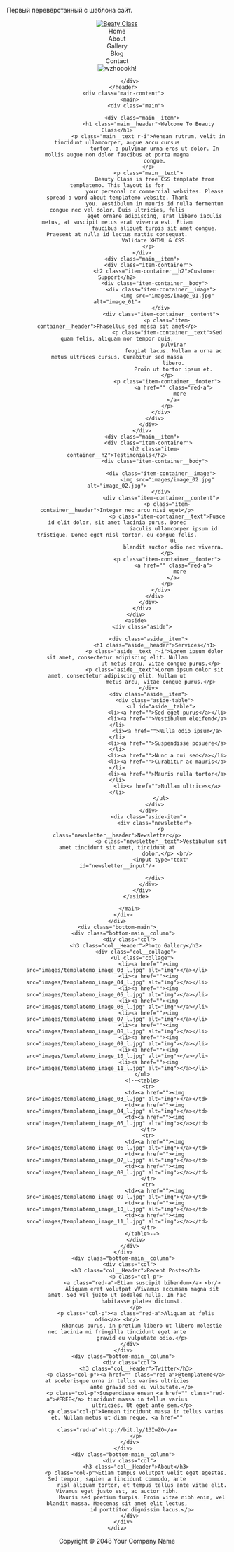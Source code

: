 Первый перевёрстанный с шаблона сайт.
<!DOCTYPE html>
<html lang="en">
<head>
    <meta charset="UTF-8">
    <title>Beauty Class, free website template</title>
    <link rel="stylesheet" href="style.css">
</head>
<body>
<div class="wrapper">
    <div class="global-block">
        <header>
            <div class="header-top">
                <div class="header-top__icon">
                    <a href="index.html">
                        <img src="images/logo.png" alt="Beaty Class">
                    </a>
                </div>
                <div class="header-top__nav">
                    <nav>
                        <div class="nav-item nav-chosen">Home</div>
                        <div class="nav-item">About</div>
                        <div class="nav-item">Gallery</div>
                        <div class="nav-item">Blog</div>
                        <div class="nav-item">Contact</div>
                    </nav>
                </div>
            </div>
            <div class="header-body">
                <div class="header-body__image">
                    <img src="images/slider/01.jpg" alt="wzhoookh!">
                </div>

            </div>
        </header>
        <div class="main-content">
            <main>
                <div class="main">

                    <div class="main__item">
                        <h1 class="main__header">Welcome To Beauty Class</h1>
                        <p class="main__text r-i">Aenean rutrum, velit in tincidunt ullamcorper, augue arcu cursus
                            tortor, a pulvinar urna eros ut dolor. In mollis augue non dolor faucibus et porta magna
                            congue.
                        </p>
                        <p class="main__text">
                            Beauty Class is free CSS template from templatemo. This layout is for
                            your personal or commercial websites. Please spread a word about templatemo website. Thank
                            you. Vestibulum in mauris id nulla fermentum congue nec vel dolor. Duis ultricies, felis
                            eget ornare adipiscing, erat libero iaculis metus, at suscipit metus erat viverra est. Etiam
                            faucibus aliquet turpis sit amet congue. Praesent at nulla id lectus mattis consequat.
                            Validate XHTML & CSS.
                        </p>
                    </div>
                    <div class="main__item">
                        <div class="item-container">
                            <h2 class="item-container__h2">Customer Support</h2>
                            <div class="item-container__body">
                                <div class="item-container__image">
                                    <img src="images/image_01.jpg" alt="image_01">
                                </div>
                                <div class="item-container__content">
                                    <p class="item-container__header">Phasellus sed massa sit amet</p>
                                    <p class="item-container__text">Sed quam felis, aliquam non tempor quis,
                                        pulvinar
                                        feugiat lacus. Nullam a urna ac metus ultrices cursus. Curabitur sed massa
                                        libero.
                                        Proin ut tortor ipsum et.
                                    </p>
                                    <p class="item-container__footer">
                                        <a href="" class="red-a">
                                            more
                                        </a>
                                    </p>
                                </div>
                            </div>
                        </div>
                    </div>
                    <div class="main__item">
                        <div class="item-container">
                            <h2 class="item-container__h2">Testimonials</h2>
                            <div class="item-container__body">

                                <div class="item-container__image">
                                    <img src="images/image_02.jpg" alt="image_02.jpg">
                                </div>
                                <div class="item-container__content">
                                    <p class="item-container__header">Integer nec arcu nisi eget</p>
                                    <p class="item-container__text">Fusce id elit dolor, sit amet lacinia purus. Donec
                                        iaculis ullamcorper ipsum id tristique. Donec eget nisl tortor, eu congue felis.
                                        Ut
                                        blandit auctor odio nec viverra.
                                    </p>
                                    <p class="item-container__footer">
                                        <a href="" class="red-a">
                                            more
                                        </a>
                                    </p>
                                </div>
                            </div>
                        </div>
                    </div>
                </div>
                <aside>
                    <div class="aside">

                        <div class="aside__item">
                            <h1 class="aside__header">Services</h1>
                            <p class="aside__text r-i">Lorem ipsum dolor sit amet, consectetur adipiscing elit. Nullam
                                ut metus arcu, vitae congue purus.</p>
                            <p class="aside__text">Lorem ipsum dolor sit amet, consectetur adipiscing elit. Nullam ut
                                metus arcu, vitae congue purus.</p>
                        </div>
                        <div class="aside__item">
                            <div class="aside-table">
                                <ul id="aside__table">
                                    <li><a href="">Sed eget purus</a></li>
                                    <li><a href="">Vestibulum eleifend</a></li>
                                    <li><a href="">Nulla odio ipsum</a></li>
                                    <li><a href="">Suspendisse posuere</a></li>
                                    <li><a href="">Nunc a dui sed</a></li>
                                    <li><a href="">Curabitur ac mauris</a></li>
                                    <li><a href="">Mauris nulla tortor</a></li>
                                    <li><a href="">Nullam ultrices</a></li>
                                </ul>
                            </div>
                        </div>
                        <div class="aside-item">
                            <div class="newsletter">
                                <p class="newsletter__header">Newsletter</p>
                                <p class="newsletter__text">Vestibulum sit amet tincidunt sit amet, tincidunt at
                                    dolor.</p> <br/>
                                <input type="text" id="newsletter__input"/>

                            </div>
                        </div>
                    </div>
                </aside>

            </main>
        </div>
    </div>
    <div class="bottom-main">
        <div class="bottom-main__column">
            <div class="col">
                <h3 class="col__Header">Photo Gallery</h3>
                <div class="col__collage">
                    <ul class="collage">
                        <li><a href=""><img src="images/templatemo_image_03_l.jpg" alt="img"></a></li>
                        <li><a href=""><img src="images/templatemo_image_04_l.jpg" alt="img"></a></li>
                        <li><a href=""><img src="images/templatemo_image_05_l.jpg" alt="img"></a></li>
                        <li><a href=""><img src="images/templatemo_image_06_l.jpg" alt="img"></a></li>
                        <li><a href=""><img src="images/templatemo_image_07_l.jpg" alt="img"></a></li>
                        <li><a href=""><img src="images/templatemo_image_08_l.jpg" alt="img"></a></li>
                        <li><a href=""><img src="images/templatemo_image_09_l.jpg" alt="img"></a></li>
                        <li><a href=""><img src="images/templatemo_image_10_l.jpg" alt="img"></a></li>
                        <li><a href=""><img src="images/templatemo_image_11_l.jpg" alt="img"></a></li>
                    </ul>
                    <!--<table>
                        <tr>
                            <td><a href=""><img src="images/templatemo_image_03_l.jpg" alt="img"></a></td>
                            <td><a href=""><img src="images/templatemo_image_04_l.jpg" alt="img"></a></td>
                            <td><a href=""><img src="images/templatemo_image_05_l.jpg" alt="img"></a></td>
                        </tr>
                        <tr>
                            <td><a href=""><img src="images/templatemo_image_06_l.jpg" alt="img"></a></td>
                            <td><a href=""><img src="images/templatemo_image_07_l.jpg" alt="img"></a></td>
                            <td><a href=""><img src="images/templatemo_image_08_l.jpg" alt="img"></a></td>
                        </tr>
                        <tr>
                            <td><a href=""><img src="images/templatemo_image_09_l.jpg" alt="img"></a></td>
                            <td><a href=""><img src="images/templatemo_image_10_l.jpg" alt="img"></a></td>
                            <td><a href=""><img src="images/templatemo_image_11_l.jpg" alt="img"></a></td>
                        </tr>
                    </table>-->
                </div>
            </div>
        </div>
        <div class="bottom-main__column">
            <div class="col">
                <h3 class="col__Header">Recent Posts</h3>
                <p class="col-p">
                    <a class="red-a">Etiam suscipit bibendum</a> <br/>
                    Aliquam erat volutpat vVivamus accumsan magna sit amet. Sed vel justo ut sodales nulla. In hac
                    habitasse platea dictumst.
                </p>
                <p class="col-p"><a class="red-a">Aliquam at felis odio</a> <br/>
                    Rhoncus purus, in pretium libero ut libero molestie nec lacinia mi fringilla tincidunt eget ante
                    gravid eu vulputate odio.</p>
            </div>
        </div>
        <div class="bottom-main__column">
            <div class="col">
                <h3 class="col__Header">Twitter</h3>
                <p class="col-p"><a href="" class="red-a">@templatemo</a> at scelerisque urna in tellus varius ultricies
                    ante gravid sed eu vulputate.</p>
                <p class="col-p">Suspendisse enean <a href="" class="red-a">#FREE</a> tincidunt massa in tellus varius
                    ultricies. Ut eget ante sem.</p>
                <p class="col-p">Aenean tincidunt massa in tellus varius et. Nullam metus ut diam neque. <a href=""
                                                                                                            class="red-a">http://bit.ly/13IwZO</a>
                </p>
            </div>
        </div>
        <div class="bottom-main__column">
            <div class="col">
                <h3 class="col__Header">About</h3>
                <p class="col-p">Etiam tempus volutpat velit eget egestas. Sed tempor, sapien a tincidunt commodo, ante
                    nisl aliquam tortor, et tempus tellus ante vitae elit. Vivamus eget justo est, ac auctor nibh.
                    Mauris sed pretium turpis. Proin vitae nibh enim, vel blandit massa. Maecenas sit amet elit lectus,
                    id porttitor dignissim lacus.</p>
            </div>
        </div>
    </div>
</div>

<footer>
    <p class="footer-p">Copyright © 2048 <a class="red-a">Your Company Name</a></p>
</footer>

<!--<div class="container">-->
<!--    <div class="wrap">-->
<!--        <img src="https://html5book.ru/wp-content/uploads/2015/10/flowers-by-barbara-florchik-2.jpg">-->
<!--    </div>-->
<!--</div>-->
</body>
</html>
